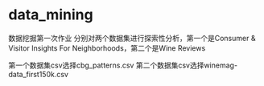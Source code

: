 # data_mining
数据挖掘第一次作业
分别对两个数据集进行探索性分析，第一个是Consumer & Visitor Insights For Neighborhoods，第二个是Wine Reviews



第一个数据集csv选择cbg_patterns.csv
第二个数据集csv选择winemag-data_first150k.csv
